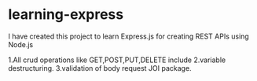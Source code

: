# learning-express
I have created this project to learn Express.js for creating REST APIs using Node.js

1.All crud operations like GET,POST,PUT,DELETE include
2.variable destructuring.
3.validation of body request JOI package.
